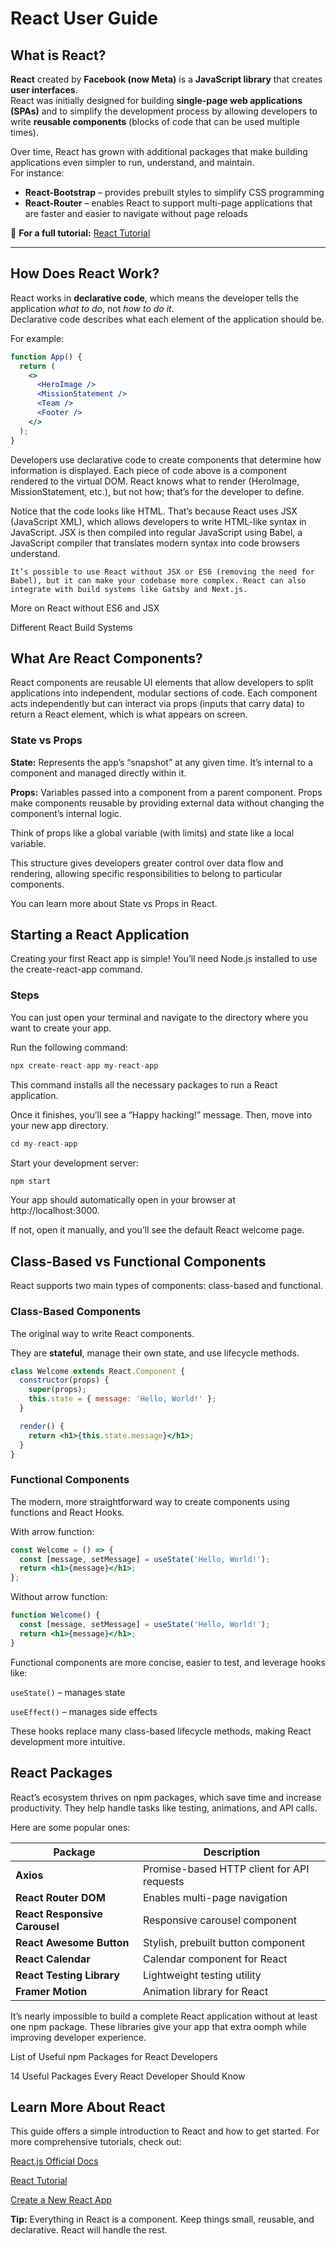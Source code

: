 # React User Guide

## What is React?

**React** created by **Facebook (now Meta)**  is a **JavaScript library** that creates **user interfaces**.  
React was initially designed for building **single-page web applications (SPAs)** and to simplify the development process by allowing developers to write **reusable components** (blocks of code that can be used multiple times).

Over time, React has grown with additional packages that make building applications even simpler to run, understand, and maintain.  
For instance:

- **React-Bootstrap** – provides prebuilt styles to simplify CSS programming  
- **React-Router** – enables React to support multi-page applications that are faster and easier to navigate without page reloads  

🔗 **For a full tutorial:** [React Tutorial](https://react.dev/learn)

---

## How Does React Work?

React works in **declarative code**, which means the developer tells the application *what to do*, not *how to do it*.  
Declarative code describes what each element of the application should be.

For example:

```jsx
function App() {
  return (
    <>
      <HeroImage />
      <MissionStatement />
      <Team />
      <Footer />
    </>
  );
}
```
Developers use declarative code to create components that determine how information is displayed.
Each piece of code above is a component rendered to the virtual DOM. React knows what to render (HeroImage, MissionStatement, etc.), but not how; that’s for the developer to define.

Notice that the code looks like HTML. That’s because React uses JSX (JavaScript XML), which allows developers to write HTML-like syntax in JavaScript. JSX is then compiled into regular JavaScript using Babel, a JavaScript compiler that translates modern syntax into code browsers understand.

``It’s possible to use React without JSX or ES6 (removing the need for Babel), but it can make your codebase more complex.
React can also integrate with build systems like Gatsby and Next.js.``

More on React without ES6 and JSX

Different React Build Systems

## What Are React Components?

React components are reusable UI elements that allow developers to split applications into independent, modular sections of code.
Each component acts independently but can interact via props (inputs that carry data) to return a React element, which is what appears on screen.

### State vs Props

**State:** Represents the app’s “snapshot” at any given time. It’s internal to a component and managed directly within it.

**Props:** Variables passed into a component from a parent component. Props make components reusable by providing external data without changing the component’s internal logic.

Think of props like a global variable (with limits) and state like a local variable.

This structure gives developers greater control over data flow and rendering, allowing specific responsibilities to belong to particular components.

You can learn more about State vs Props in React.

## Starting a React Application

Creating your first React app is simple! You’ll need Node.js installed to use the create-react-app command.

### Steps

You can just open your terminal and navigate to the directory where you want to create your app.

Run the following command:

```jsx
npx create-react-app my-react-app
```
This command installs all the necessary packages to run a React application.

Once it finishes, you’ll see a “Happy hacking!” message.
Then, move into your new app directory.

```jsx
cd my-react-app
```
Start your development server:
```jsx
npm start
```
Your app should automatically open in your browser at http://localhost:3000.

If not, open it manually, and you’ll see the default React welcome page.

## Class-Based vs Functional Components

React supports two main types of components: class-based and functional.

### Class-Based Components

The original way to write React components.

They are **stateful**, manage their own state, and use lifecycle methods.

```jsx
class Welcome extends React.Component {
  constructor(props) {
    super(props);
    this.state = { message: 'Hello, World!' };
  }

  render() {
    return <h1>{this.state.message}</h1>;
  }
}
```

### Functional Components

The modern, more straightforward way to create components using functions and React Hooks.

With arrow function:

```jsx
const Welcome = () => {
  const [message, setMessage] = useState('Hello, World!');
  return <h1>{message}</h1>;
};
```
Without arrow function:

```jsx
function Welcome() {
  const [message, setMessage] = useState('Hello, World!');
  return <h1>{message}</h1>;
}
```

Functional components are more concise, easier to test, and leverage hooks like:

```useState()``` – manages state

```useEffect()``` – manages side effects

These hooks replace many class-based lifecycle methods, making React development more intuitive.

## React Packages

React’s ecosystem thrives on npm packages, which save time and increase productivity.
They help handle tasks like testing, animations, and API calls.

Here are some popular ones:

| Package                       | Description                                |
| ----------------------------- | ------------------------------------------ |
| **Axios**                     | Promise-based HTTP client for API requests |
| **React Router DOM**          | Enables multi-page navigation              |
| **React Responsive Carousel** | Responsive carousel component              |
| **React Awesome Button**      | Stylish, prebuilt button component         |
| **React Calendar**            | Calendar component for React               |
| **React Testing Library**     | Lightweight testing utility                |
| **Framer Motion**             | Animation library for React                |

It’s nearly impossible to build a complete React application without at least one npm package.
These libraries give your app that extra oomph while improving developer experience.

List of Useful npm Packages for React Developers

14 Useful Packages Every React Developer Should Know

## Learn More About React

This guide offers a simple introduction to React and how to get started.
For more comprehensive tutorials, check out:

[React.js Official Docs](https://react.dev/)

[React Tutorial](https://react.dev/learn)

[Create a New React App](https://react.dev/learn/start-a-new-react-project)

**Tip:** Everything in React is a component. Keep things small, reusable, and declarative.
React will handle the rest.
